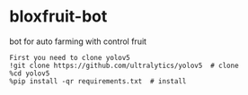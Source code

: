 # bloxfruit-bot
bot for auto farming with control fruit
```
First you need to clone yolov5 
!git clone https://github.com/ultralytics/yolov5  # clone
%cd yolov5
%pip install -qr requirements.txt  # install
```
